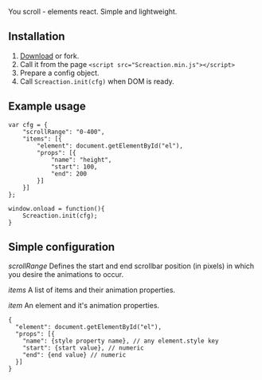 You scroll - elements react. Simple and lightweight.

Installation
------------

1. [Download](https://github.com/doat/Screaction/downloads) or fork.
2. Call it from the page `<script src="Screaction.min.js"></script>`
3. Prepare a config object.
4. Call `Screaction.init(cfg)` when DOM is ready.

Example usage
----------

```
var cfg = {
    "scrollRange": "0-400",
    "items": [{
        "element": document.getElementById("el"),
        "props": [{
            "name": "height",
            "start": 100,
            "end": 200
        }]
    }]
};

window.onload = function(){
    Screaction.init(cfg);
}
```

Simple configuration
--------------------

*scrollRange*
Defines the start and end scrollbar position (in pixels) in which you desire the animations to occur.

*items*
A list of items and their animation properties.

*item*
An element and it's animation properties.

```
{
  "element": document.getElementById("el"),
  "props": [{
    "name": {style property name}, // any element.style key
    "start": {start value}, // numeric
    "end": {end value} // numeric
  }]
}
```





